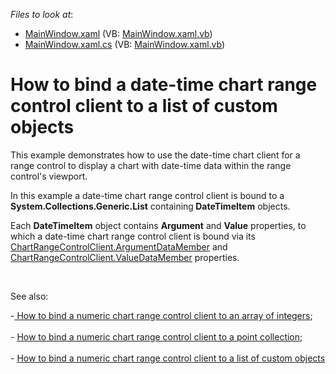 <!-- default file list -->
*Files to look at*:

* [MainWindow.xaml](./CS/DateTimeChartRangeControlClient/MainWindow.xaml) (VB: [MainWindow.xaml.vb](./VB/DateTimeChartRangeControlClient/MainWindow.xaml.vb))
* [MainWindow.xaml.cs](./CS/DateTimeChartRangeControlClient/MainWindow.xaml.cs) (VB: [MainWindow.xaml.vb](./VB/DateTimeChartRangeControlClient/MainWindow.xaml.vb))
<!-- default file list end -->
# How to bind a date-time chart range control client to a list of custom objects


<p>This example demonstrates how to use the date-time chart client for a range control to display a chart with date-time data within the range control's viewport.</p><p>In this example a date-time chart range control client is bound to a <strong>System.Collections.Generic.List</strong> containing<strong> </strong><strong>DateTime</strong><strong>Item</strong> objects.<br />
</p><p>Each <strong>DateTime</strong><strong>Item</strong> object contains <strong>Argument</strong> and <strong>Value</strong> properties, to which a date-time chart range control client is bound via its <a href="https://documentation.devexpress.com/#WPF/DevExpressXpfChartsRangeControlClientChartRangeControlClient_ArgumentDataMembertopic"><u>ChartRangeControlClient.ArgumentDataMember</u></a> and <a href="https://documentation.devexpress.com/#WPF/DevExpressXpfChartsRangeControlClientChartRangeControlClient_ValueDataMembertopic"><u>ChartRangeControlClient.ValueDataMember</u></a> properties. </p><br />
<p>See also:</p><p>-<u> </u><a href="https://www.devexpress.com/Support/Center/CodeCentral/ViewExample.aspx?exampleId=E5110"><u>How to bind a numeric chart range control client to an array of integers</u></a>;<u><br />
</u><br />
- <a href="https://www.devexpress.com/Support/Center/CodeCentral/ViewExample.aspx?exampleId=E5190"><u>How to bind a numeric chart range control client to a point collection</u></a><u>;</u><u><br />
</u><u><br />
</u>- <a href="https://www.devexpress.com/Support/Center/CodeCentral/ViewExample.aspx?exampleId=E5193"><u>How to bind a numeric chart range control client to a list of custom objects</u></a></p>

<br/>


